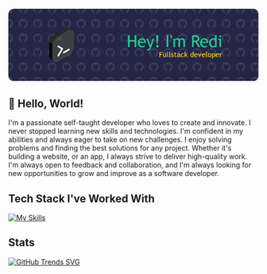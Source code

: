 ![Header](./profile-header.webp)

## 👋 Hello, World!

I'm a passionate self-taught developer who loves to create and innovate. I never stopped learning new skills and technologies. I'm confident in my abilities and always eager to take on new challenges. I enjoy solving problems and finding the best solutions for any project. Whether it's building a website, or an app, I always strive to deliver high-quality work. I'm always open to feedback and collaboration, and I'm always looking for new opportunities to grow and improve as a software developer.

## Tech Stack I've Worked With

[![My Skills](https://skillicons.dev/icons?i=html,css,bootstrap,nodejs,express,md,postman,mongodb,replit,vscode,idea,java,python,powershell)](https://skillicons.dev)


<!--
**rediahmds/rediahmds** is a ✨ _special_ ✨ repository because its `README.md` (this file) appears on your GitHub profile.

Here are some ideas to get you started:

- 🔭 I’m currently working on ...
- 🌱 I’m currently learning ...
- 👯 I’m looking to collaborate on ...
- 🤔 I’m looking for help with ...
- 💬 Ask me about ...
- 📫 How to reach me: ...
- 😄 Pronouns: ...
- ⚡ Fun fact: ...
-->

## Stats

[![GitHub Trends SVG](https://api.githubtrends.io/user/svg/rediahmds/langs?time_range=one_year&theme=dark)](https://githubtrends.io)
